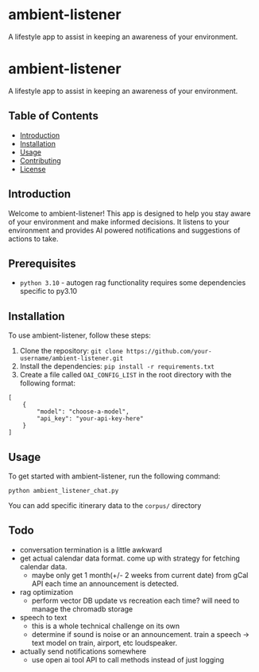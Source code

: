 # ambient-listener
 A lifestyle app to assist in keeping an awareness of your environment.


# ambient-listener

A lifestyle app to assist in keeping an awareness of your environment.

## Table of Contents

- [Introduction](#introduction)
- [Installation](#installation)
- [Usage](#usage)
- [Contributing](#contributing)
- [License](#license)

## Introduction

Welcome to ambient-listener! This app is designed to help you stay aware of your environment and make informed decisions. It listens to your environment and provides AI powered notifications and suggestions of actions to take.

## Prerequisites

- `python 3.10` - autogen rag functionality requires some dependencies specific to py3.10



## Installation

To use ambient-listener, follow these steps:

1. Clone the repository: `git clone https://github.com/your-username/ambient-listener.git`
2. Install the dependencies: `pip install -r requirements.txt`
3. Create a file called `OAI_CONFIG_LIST` in the root directory with the following format:
```
[
    {
        "model": "choose-a-model",
        "api_key": "your-api-key-here"
    }
]
```


## Usage

To get started with ambient-listener, run the following command:

`python ambient_listener_chat.py`

You can add specific itinerary data to the `corpus/` directory

## Todo
- conversation termination is a little awkward
- get actual calendar data format. come up with strategy for fetching calendar data.
  - maybe only get 1 month(+/- 2 weeks from current date) from gCal API each time an announcement is detected.
- rag optimization
  - perform vector DB update vs recreation each time? will need to manage the chromadb storage
- speech to text
  - this is a whole technical challenge on its own
  - determine if sound is noise or an announcement. train a speech -> text model on train, airport, etc loudspeaker.
- actually send notifications somewhere
  - use open ai tool API to call methods instead of just logging